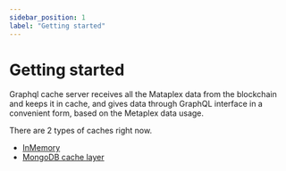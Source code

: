 ```yaml
---
sidebar_position: 1
label: "Getting started"
---
```


# Getting started

Graphql cache server receives all the Mataplex data from the blockchain and keeps it in cache, and gives data through GraphQL interface in a convenient form, based on the Metaplex data usage.

There are 2 types of caches right now.
- [InMemory](/development/clients/graphql-proxy-server/in-memory-cache)
- [MongoDB cache layer](/development/clients/graphql-proxy-server/mongo-db-cache)

